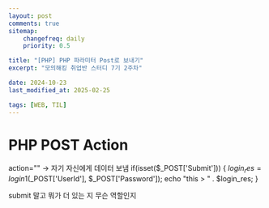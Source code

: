 ```yaml
---
layout: post
comments: true
sitemap:
    changefreq: daily
    priority: 0.5

title: "[PHP] PHP 파라미터 Post로 보내기"
excerpt: "모의해킹 취업반 스터디 7기 2주차"

date: 2024-10-23
last_modified_at: 2025-02-25

tags: [WEB, TIL]
---
```


# PHP POST Action
action="" -> 자기 자신에게 데이터 보냄
if(isset($_POST['Submit'])) {
    $login_res = login1($_POST['UserId'], $_POST['Password']);
    echo "this > " . $login_res;
}

submit 말고 뭐가 더 있는 지
무슨 역할인지